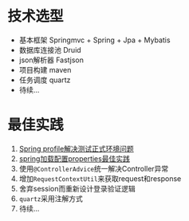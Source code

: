 # 技术选型

 - 基本框架 Springmvc + Spring + Jpa + Mybatis
 - 数据库连接池 Druid
 - json解析器 Fastjson
 - 项目构建 maven
 - 任务调度 quartz
 - 待续...

# 最佳实践

 1. [Spring profile解决测试正式环境问题][1]
 2. [spring加载配置properties最佳实践][2]
 3. 使用`@ControllerAdvice`统一解决Controller异常
 4. 增加`RequestContextUtil`来获取request和response
 5. 舍弃session而重新设计登录验证逻辑
 6. `quartz`采用注解方式
 7. 待续...
 


  [1]: http://coderbike.com/articles/84.html
  [2]: http://coderbike.com/articles/106.html